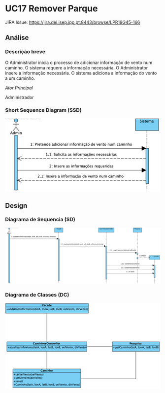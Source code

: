 # UC17 Remover Parque

JIRA Issue: https://jira.dei.isep.ipp.pt:8443/browse/LPR19G45-166

## Análise

### Descrição breve

O Administrator inicia o processo de adicionar informação de vento num caminho. O sistema requere a informação necessária. O Administrator insere a informação necessária. O sistema adiciona a informação do vento a um caminho.

*Ator Principal*

Administrador

### Short Sequence Diagram (SSD)

![UC18_SSD.png](UC18_SSD.png)

## Design

### Diagrama de Sequencia (SD)

![UC18_SD.png](UC18_SD.png)

### Diagrama de Classes (DC)

![UC18_CD.png](UC18_CD.png)
